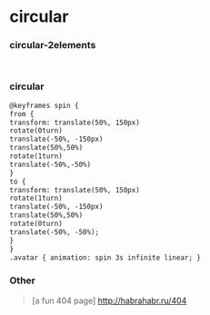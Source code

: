 # circular

### circular-2elements
![]()
``` html
```
### circular
``` html
@keyframes spin {
from {
transform: translate(50%, 150px)
rotate(0turn)
translate(-50%, -150px)
translate(50%,50%)
rotate(1turn)
translate(-50%,-50%)
}
to {
transform: translate(50%, 150px)
rotate(1turn)
translate(-50%, -150px)
translate(50%,50%)
rotate(0turn)
translate(-50%, -50%);
}
}
.avatar { animation: spin 3s infinite linear; }
```

### Other
>[a fun 404 page] http://habrahabr.ru/404